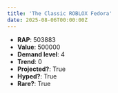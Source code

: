 ```yaml
---
title: 'The Classic ROBLOX Fedora'
date: 2025-08-06T00:00:00Z
---
```

- **RAP**: 503883
- **Value**: 500000
- **Demand level**: 4
- **Trend**: 0
- **Projected?**: True
- **Hyped?**: True
- **Rare?**: True

